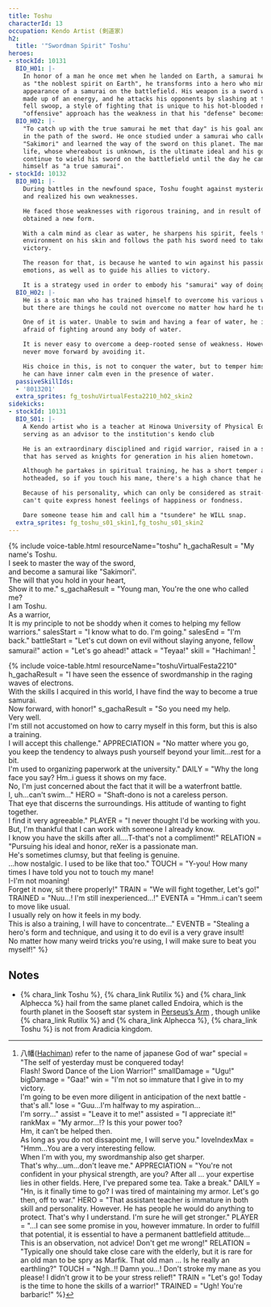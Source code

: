 ```yaml
---
title: Toshu
characterId: 13
occupation: Kendo Artist (剣道家)
h2:
  title: '"Swordman Spirit" Toshu'
heroes:
- stockId: 10131
  BIO_H01: |-
    In honor of a man he once met when he landed on Earth, a samurai he acknowledges
    as "the noblest spirit on Earth", he transforms into a hero who mimics the
    appearance of a samurai on the battlefield. His weapon is a sword with a blade
    made up of an energy, and he attacks his opponents by slashing at them in one
    fell swoop, a style of fighting that is unique to his hot-blooded nature. His
    "offensive" approach has the weakness in that his "defense" becomes thin.
  BIO_H02: |-
    "To catch up with the true samurai he met that day" is his goal and his belief
    in the path of the sword. He once studied under a samurai who called himself
    "Sakimori" and learned the way of the sword on this planet. The man's way of
    life, whose whereabout is unknown, is the ultimate ideal and his goal. He will
    continue to wield his sword on the battlefield until the day he can recognize
    himself as "a true samurai".
- stockId: 10132
  BIO_H01: |-
    During battles in the newfound space, Toshu fought against mysterious enemies
    and realized his own weaknesses.

    He faced those weaknesses with rigorous training, and in result of that,
    obtained a new form.

    With a calm mind as clear as water, he sharpens his spirit, feels the
    environment on his skin and follows the path his sword need to take to claim
    victory.

    The reason for that, is because he wanted to win against his passionate
    emotions, as well as to guide his allies to victory.

    It is a strategy used in order to embody his "samurai" way of doing things.
  BIO_H02: |-
    He is a stoic man who has trained himself to overcome his various weaknesses,
    but there are things he could not overcome no matter how hard he tried.

    One of it is water. Unable to swim and having a fear of water, he is extremely
    afraid of fighting around any body of water.

    It is never easy to overcome a deep-rooted sense of weakness. However, he can
    never move forward by avoiding it.

    His choice in this, is not to conquer the water, but to temper himself so that
    he can have inner calm even in the presence of water.
  passiveSkillIds:
  - '8013201'
  extra_sprites: fg_toshuVirtualFesta2210_h02_skin2
sidekicks:
- stockId: 10131
  BIO_S01: |-
    A Kendo artist who is a teacher at Hinowa University of Physical Education,
    serving as an advisor to the institution's kendo club

    He is an extraordinary disciplined and rigid warrior, raised in a strict family
    that has served as knights for generation in his alien hometown.

    Although he partakes in spiritual training, he has a short temper and is quite
    hotheaded, so if you touch his mane, there's a high chance that he will snap.

    Because of his personality, which can only be considered as strait-laced, he
    can't quite express honest feelings of happiness or fondness.

    Dare someone tease him and call him a "tsundere" he WILL snap.
  extra_sprites: fg_toshu_s01_skin1,fg_toshu_s01_skin2
---
```


{% include voice-table.html resourceName="toshu"
h_gachaResult = "My name's Toshu.<br>I seek to master the way of the sword,<br>and become a samurai like &quot;Sakimori&quot;.<br>The will that you hold in your heart,<br>Show it to me."
s_gachaResult = "Young man, You're the one who called me?<br>I am Toshu.<br>As a warrior,<br>It is my principle to not be shoddy when it comes to helping my fellow warriors."
salesStart = "I know what to do. I'm going."
salesEnd = "I'm back."
battleStart = "Let's cut down on evil without slaying anyone, fellow samurai!"
action = "Let's go ahead!"
attack = "Teyaa!"
skill = "Hachiman! [^1]

[^1]: 八幡([Hachiman](https://en.wikipedia.org/wiki/Hachiman)) refer to the name of japanese God of war"
special = "The self of yesterday must be conquered today!<br>Flash! Sword Dance of the Lion Warrior!"
smallDamage = "Ugu!"
bigDamage = "Gaa!"
win = "I'm not so immature that I give in to my victory.<br>I'm going to be even more diligent in anticipation of the next battle - that's all."
lose = "Guu...I'm halfway to my aspiration...<br>I'm sorry..."
assist = "Leave it to me!"
assisted = "I appreciate it!"
rankMax = "My armor…!? Is this your power too?<br>Hm, it can’t be helped then.<br>As long as you do not dissapoint me, I will serve you."
loveIndexMax = "Hmm…You are a very interesting fellow.<br>When I'm with you, my swordmanship also get sharper.<br>That's why...um...don't leave me."
APPRECIATION = "You're not confident in your physical strength, are you?  After all ... your expertise lies in other fields. Here, I've prepared some tea. Take a break."
DAILY = "Hn, is it finally time to go?  I was tired of maintaining my armor.  Let's go then, off to war."
HERO = "That assistant teacher is immature in both skill and personality.  However.  He has people he would do anything to protect.  That's why I understand.  I'm sure he will get stronger."
PLAYER = "…I can see some promise in you, however immature.  In order to fulfill that potential, it is essential to have a permanent battlefield attitude… This is an observation, not advice!  Don't get me wrong!"
RELATION = "Typically one should take close care with the elderly, but it is rare for an old man to be spry as Marfik.  That old man ... Is he really an earthling?"
TOUCH = "Ngh..!! Damn you...! Don't stroke my mane as you please! I didn't grow it to be your stress relief!"
TRAIN = "Let's go! Today is the time to hone the skills of a warrior!"
TRAINED = "Ugh! You're barbaric!"
%}

{% include voice-table.html resourceName="toshuVirtualFesta2210"
h_gachaResult = "I have seen the essence of swordmanship in the raging waves of electrons.<br>With the skills I acquired in this world, I have find the way to become a true samurai.<br>Now forward, with honor!"
s_gachaResult = "So you need my help.<br>Very well.<br>I'm still not accustomed on how to carry myself in this form, but this is also a training.<br>I will accept this challenge."
APPRECIATION = "No matter where you go, you keep the tendency to always push yourself beyond your limit…rest for a bit.<br>I'm used to organizing paperwork at the university."
DAILY = "Why the long face you say? Hm..i guess it shows on my face.<br>No, I'm just concerned about the fact that it will be a waterfront battle.<br>I, uh…can't swim…"
HERO = "Shaft-dono is not a careless person.<br>That eye that discerns the surroundings. His attitude of wanting to fight together.<br>I find it very agreeable."
PLAYER = "I never thought I'd be working with you.<br>But, I'm thankful that I can work with someone I already know.<br>I know you have the skills after all….T-that's not a compliment!"
RELATION = "Pursuing his ideal and honor, reXer is a passionate man.<br>He's sometimes clumsy, but that feeling is genuine.<br>…how nostalgic. I used to be like that too."
TOUCH = "Y-you! How many times I have told you not to touch my mane!<br>I-I'm not moaning!<br>Forget it now, sit there properly!"
TRAIN = "We will fight together, Let's go!"
TRAINED = "Nuu…! I'm still inexperienced…!"
EVENTA = "Hmm..i can't seem to move like usual.<br>I usually rely on how it feels in my body.<br>This is also a training, I will have to concentrate…"
EVENTB = "Stealing a hero's form and technique, and using it to do evil is a very grave insult!<br>No matter how many weird tricks you're using, I will make sure to beat you myself!"
%}

## Notes

- {% chara_link Toshu %}, {% chara_link Rutilix %} and {% chara_link Alphecca %} hail from the same planet called Endoira, which is the fourth planet in the Sooseft star system in [Perseus’s Arm](https://en.wikipedia.org/wiki/Perseus_Arm) , though unlike {% chara_link Rutilix %} and {% chara_link Alphecca %}, {% chara_link Toshu %} is not from Aradicia kingdom.
